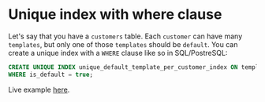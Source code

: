 # Unique index with where clause

Let's say that you have a `customers` table. 
Each `customer` can have many `templates`, but only one of those `templates` should be `default`. 
You can create a unique index with a `WHERE` clause like so in SQL/PostreSQL:

```sql
CREATE UNIQUE INDEX unique_default_template_per_customer_index ON templates (customer_id)
WHERE is_default = true;
```

Live example [here](https://www.db-fiddle.com/f/qPKWddsW8vTmpn6eFvjYRG/0).
